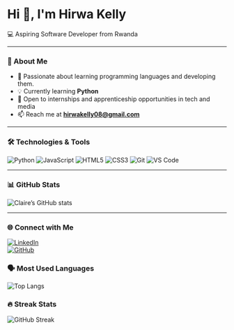 # Hi 👋, I'm Hirwa Kelly 
💻 Aspiring Software Developer from Rwanda  

---

### 🌱 About Me  
- 🌟 Passionate about learning programming languages and developing them.
- 💡 Currently learning **Python**  
- 🤝 Open to internships and apprenticeship opportunities in tech and media  
- 📫 Reach me at **hirwakelly08@gmail.com**

---

### 🛠️ Technologies & Tools  

![Python](https://img.shields.io/badge/Python-3776AB?style=for-the-badge&logo=python&logoColor=white)
![JavaScript](https://img.shields.io/badge/JavaScript-F7DF1E?style=for-the-badge&logo=javascript&logoColor=black)
![HTML5](https://img.shields.io/badge/HTML5-E34F26?style=for-the-badge&logo=html5&logoColor=white)
![CSS3](https://img.shields.io/badge/CSS3-1572B6?style=for-the-badge&logo=css3&logoColor=white)
![Git](https://img.shields.io/badge/Git-F05032?style=for-the-badge&logo=git&logoColor=white)
![VS Code](https://img.shields.io/badge/VS_Code-0078D4?style=for-the-badge&logo=visualstudiocode&logoColor=white)


---

### 📊 GitHub Stats  
![Claire’s GitHub stats](https://github-readme-stats.vercel.app/api?username=hirwakelly869&show_icons=true&theme=tokyonight)

---

### 🌐 Connect with Me  
[![LinkedIn](https://img.shields.io/badge/LinkedIn-blue?logo=linkedin&logoColor=white)](https://www.linkedin.com/in/hirwa-kelly-70714b276/)  
[![GitHub](https://img.shields.io/badge/GitHub-black?logo=github&logoColor=white)](https://github.com/hirwakelly869)

### 🗣️ Most Used Languages  
![Top Langs](https://github-readme-stats.vercel.app/api/top-langs/?username=hirwakelly869&layout=compact&theme=tokyonight)

### 🔥 Streak Stats  
![GitHub Streak](https://github-readme-streak-stats.herokuapp.com/?username=hirwakelly869&theme=tokyonight)

<!--
**hirwakelly869/hirwakelly869** is a ✨ _special_ ✨ repository because its `README.md` (this file) appears on your GitHub profile.

Here are some ideas to get you started:

- 🔭 I’m currently working on ...
- 🌱 I’m currently learning ...
- 👯 I’m looking to collaborate on ...
- 🤔 I’m looking for help with ...
- 💬 Ask me about ...
- 📫 How to reach me: ...
- 😄 Pronouns: ...
- ⚡ Fun fact: ...
-->
